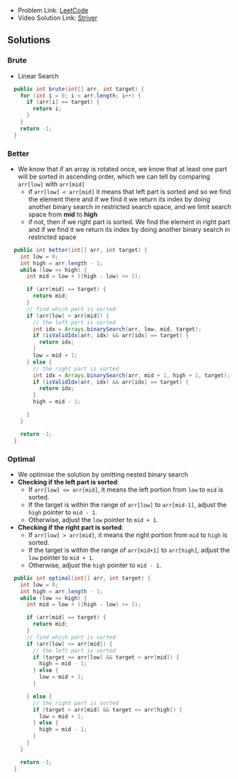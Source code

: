 - Problem Link: [LeetCode](https://leetcode.com/problems/search-in-rotated-sorted-array/)
- Video Solution Link: [Striver](https://youtu.be/5qGrJbHhqFs)
## Solutions
### Brute
- Linear Search
```java
  public int brute(int[] arr, int target) {
    for (int i = 0; i < arr.length; i++) {
      if (arr[i] == target) {
        return i;
      }
    }
    return -1;
  }
```
### Better
- We know that if an array is rotated once, we know that at least one part will be sorted in ascending order, which we can tell by comparing `arr[low]` with `arr[mid]`
	- if `arr[low] < arr[mid]` it means that left part is sorted and so we find the element there and if we find it we return its index by doing another binary search in restricted search space, and we limit search space from **mid** to **high**
	- if not, then if we right part is sorted. We find the element in right part and if we find it we return its index by doing another binary search in restricted space
```java
  public int better(int[] arr, int target) {
    int low = 0;
    int high = arr.length - 1;
    while (low <= high) {
      int mid = low + ((high - low) >> 1);

      if (arr[mid] == target) {
        return mid;
      }
      // find which part is sorted
      if (arr[low] < arr[mid]) {
        // the left part is sorted
        int idx = Arrays.binarySearch(arr, low, mid, target);
        if (isValidIdx(arr, idx) && arr[idx] == target) {
          return idx;
        }
        low = mid + 1;
      } else {
        // the right part is sorted
        int idx = Arrays.binarySearch(arr, mid + 1, high + 1, target);
        if (isValidIdx(arr, idx) && arr[idx] == target) {
          return idx;
        }
        high = mid - 1;

      }
    }

    return -1;
  }
```
### Optimal
- We optimise the solution by omitting nested binary search
- **Checking if the left part is sorted**:
    - If `arr[low] <= arr[mid]`, it means the left portion from `low` to `mid` is sorted.
    - If the target is within the range of `arr[low]` to `arr[mid-1]`, adjust the `high` pointer to `mid - 1`.
    - Otherwise, adjust the `low` pointer to `mid + 1`.
- **Checking if the right part is sorted**:
    - If `arr[low] > arr[mid]`, it means the right portion from `mid` to `high` is sorted.
    - If the target is within the range of `arr[mid+1]` to `arr[high]`, adjust the `low` pointer to `mid + 1`.
    - Otherwise, adjust the `high` pointer to `mid - 1`.
```java
  public int optimal(int[] arr, int target) {
    int low = 0;
    int high = arr.length - 1;
    while (low <= high) {
      int mid = low + ((high - low) >> 1);

      if (arr[mid] == target) {
        return mid;
      }
      // find which part is sorted
      if (arr[low] <= arr[mid]) {
        // the left part is sorted
        if (target >= arr[low] && target < arr[mid]) {
          high = mid - 1;
        } else {
          low = mid + 1;
        }

      } else {
        // the right part is sorted
        if (target > arr[mid] && target <= arr[high]) {
          low = mid + 1;
        } else {
          high = mid - 1;
        }
      }
    }

    return -1;
  }
```